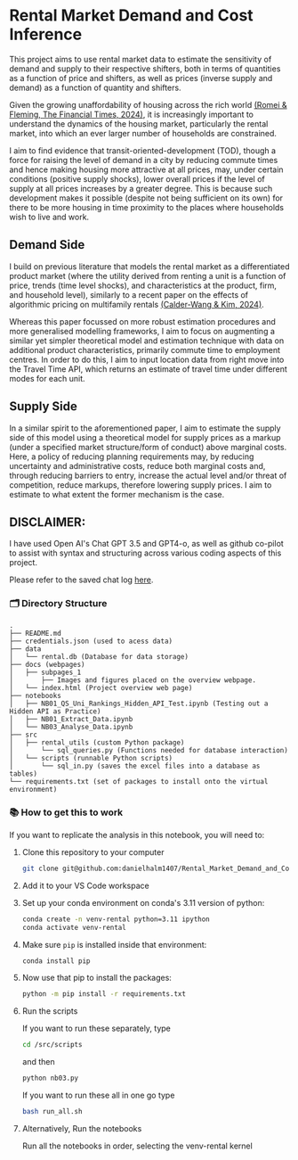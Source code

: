 # Rental Market Demand and Cost Inference

This project aims to use rental market data to estimate the sensitivity of demand and supply to their respective shifters, both in terms of quantities as a function of price and shifters, as well as prices (inverse supply and demand) as a function of quantity and shifters.

Given the growing unaffordability of housing across the rich world [(Romei & Fleming, The Financial Times, 2024)](https://www.ft.com/content/f206f6f1-1536-4b29-ad8d-2421fadfc64b), it is increasingly important to understand the dynamics of the housing market, particularly the rental market, into which an ever larger number of households are constrained.

I aim to find evidence that transit-oriented-development (TOD), though a force for raising the level of demand in a city by reducing commute times and hence making housing more attractive at all prices, may, under certain conditions (positive supply shocks), lower overall prices if the level of supply at all prices increases by a greater degree. This is because such development makes it possible (despite not being sufficient on its own) for there to be more housing in time proximity to the places where households wish to live and work.

## Demand Side

I build on previous literature that models the rental market as a differentiated product market (where the utility derived from renting a unit is a function of price, trends (time level shocks), and characteristics at the product, firm, and household level), similarly to a recent paper on the effects of algorithmic pricing on multifamily rentals [(Calder-Wang & Kim, 2024)](https://papers.ssrn.com/sol3/papers.cfm?abstract_id=4403058). 

Whereas this paper focussed on more robust estimation procedures and more generalised modelling frameworks, I aim to focus on augmenting a similar yet simpler theoretical model and estimation technique with data on additional product characteristics, primarily commute time to employment centres. In order to do this, I aim to input location data from right move into the Travel Time API, which returns an estimate of travel time under different modes for each unit.

## Supply Side

In a similar spirit to the aforementioned paper, I aim to estimate the supply side of this model using a theoretical model for supply prices as a markup (under a specified market structure/form of conduct) above marginal costs. Here, a policy of reducing planning requirements may, by reducing uncertainty and administrative costs, reduce both marginal costs and, through reducing barriers to entry, increase the actual level and/or threat of competition, reduce markups, therefore lowering supply prices. I aim to estimate to what extent the former mechanism is the case.

## DISCLAIMER:

I have used Open AI's Chat GPT 3.5 and GPT4-o, as well as github co-pilot to assist with syntax and structuring across various coding aspects of this project.

Please refer to the saved chat log [here](https://chatgpt.com/share/685ebd07-69c8-800f-8488-2aee5b99e745). 

###  🗂️ Directory Structure
```plaintext
.
├── README.md
├── credentials.json (used to acess data)
├── data
│   └── rental.db (Database for data storage)
├── docs (webpages)
│   ├── subpages_1
│       ├── Images and figures placed on the overview webpage.
│   └── index.html (Project overview web page)
├── notebooks
│   ├── NB01_QS_Uni_Rankings_Hidden_API_Test.ipynb (Testing out a Hidden API as Practice)
│   ├── NB01_Extract_Data.ipynb
│   └── NB03_Analyse_Data.ipynb
├── src
│   ├── rental_utils (custom Python package)
│       └── sql_queries.py (Functions needed for database interaction)
│   └── scripts (runnable Python scripts)
│       └── sql_in.py (saves the excel files into a database as tables)
└── requirements.txt (set of packages to install onto the virtual environment)

```
### 📚 How to get this to work

If you want to replicate the analysis in this notebook, you will need to:

1. Clone this repository to your computer
    ```bash
    git clone git@github.com:danielhalm1407/Rental_Market_Demand_and_Cost_Inference.git
    ```
2. Add it to your VS Code workspace
3. Set up your conda environment on conda's 3.11 version of python:

    ```bash
    conda create -n venv-rental python=3.11 ipython
    conda activate venv-rental
    ```
4. Make sure `pip` is installed inside that environment:

    ```bash
    conda install pip
    ```

5. Now use that pip to install the packages:

    ```bash
    python -m pip install -r requirements.txt
    ```

6. Run the scripts

    If you want to run these separately,
    type 
    ```bash
    cd /src/scripts
    ```
    and then 
    ```bash
    python nb03.py
    ```

    If you want to run these all in one go
    type 
    ```bash
    bash run_all.sh
    ```
7. Alternatively, Run the notebooks

    Run all the notebooks in order, selecting the venv-rental kernel